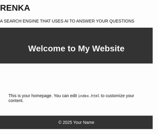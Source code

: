 # RENKA
 A SEARCH ENGINE THAT USES AI TO ANSWER YOUR QUESTIONS
<!DOCTYPE html>
<html lang="en">
<head>
    <meta charset="UTF-8">
    <title>Welcome to My Website</title>
    <meta name="viewport" content="width=device-width, initial-scale=1.0">
    <style>
        body { font-family: Arial, sans-serif; margin: 0; padding: 0; }
        header, footer { background: #333; color: #fff; padding: 1em; text-align: center; }
        main { padding: 2em; }
    </style>
</head>
<body>
    <header>
        <h1>Welcome to My Website</h1>
    </header>
    <main>
        <p>This is your homepage. You can edit <code>index.html</code> to customize your content.</p>
    </main>
    <footer>
        &copy; 2025 Your Name
    </footer>
</body>
</html>

